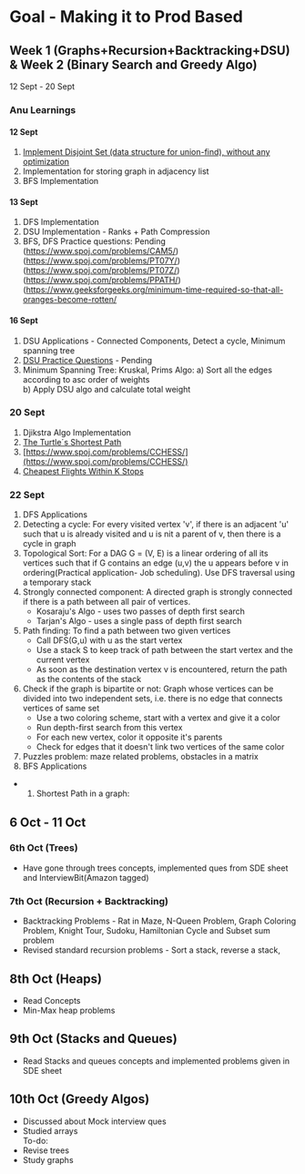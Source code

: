 # Goal - Making it to Prod Based
## Week 1 (Graphs+Recursion+Backtracking+DSU) & Week 2 (Binary Search and Greedy Algo)
12 Sept - 20 Sept
### Anu Learnings

#### 12 Sept
1. [Implement Disjoint Set (data structure for union-find), without any optimization](https://practice.geeksforgeeks.org/problems/disjoint-set-union-find/1)
2. Implementation for storing graph in adjacency list
3. BFS Implementation

#### 13 Sept
1. DFS Implementation
2. DSU Implementation - Ranks + Path Compression
3. BFS, DFS 
Practice questions: Pending</br>
  (https://www.spoj.com/problems/CAM5/)</br>
  (https://www.spoj.com/problems/PT07Y/)</br>
  (https://www.spoj.com/problems/PT07Z/)</br>
  (https://www.spoj.com/problems/PPATH/)</br>
  (https://www.geeksforgeeks.org/minimum-time-required-so-that-all-oranges-become-rotten/</br>

#### 16 Sept
1. DSU Applications - Connected Components, Detect a cycle, Minimum spanning tree
2. [DSU Practice Questions](https://www.hackerearth.com/challenges/competitive/code-monk-disjoint-set-union/problems/) - Pending
3. Minimum Spanning Tree: Kruskal, Prims
  Algo:
  a) Sort all the edges according to asc order of weights</br>
  b) Apply DSU algo and calculate total weight</br>
 
### 20 Sept
1. Djikstra Algo Implementation
2. [The Turtle´s Shortest Path](https://www.spoj.com/problems/TSHPATH/)
3. [https://www.spoj.com/problems/CCHESS/](https://www.spoj.com/problems/CCHESS/)
4. [Cheapest Flights Within K Stops](https://leetcode.com/problems/cheapest-flights-within-k-stops/)

### 22 Sept
1. DFS Applications
  1. Detecting a cycle: For every visited vertex 'v', if there is an adjacent 'u' such that u is already visited and u is nit a parent of v, then there is a cycle in graph
  2. Topological Sort: For a DAG G = (V, E) is a linear ordering of all its vertices such that if G contains an edge (u,v) the u appears before v in ordering(Practical application- Job scheduling). Use DFS traversal using a temporary stack
  3. Strongly connected component: A directed graph is strongly connected if there is a path between all pair of vertices.
      - Kosaraju's Algo - uses two passes of depth first search
      - Tarjan's Algo - uses a single pass of depth first search
  4. Path finding: To find a path between two given vertices
      - Call DFS(G,u) with u as the start vertex
      - Use a stack S to keep track of path between the start vertex and the current vertex
      - As soon as the destination vertex v is encountered, return the path as the contents of the stack
  5. Check if the graph is bipartite or not: Graph whose vertices can be divided into two independent sets, i.e. there is no edge that connects vertices of same set
      - Use a two coloring scheme, start with a vertex and give it a color
      - Run depth-first search from this vertex
      - For each new vertex, color it opposite it's parents
      - Check for edges that it doesn't link two vertices of the same color
  6. Puzzles problem: maze related problems, obstacles in a matrix
2. BFS Applications
  - 1. Shortest Path in a graph: 

## 6 Oct - 11 Oct
### 6th Oct (Trees)
- Have gone through trees concepts, implemented ques from SDE sheet and InterviewBit(Amazon tagged)
### 7th Oct (Recursion + Backtracking)
- Backtracking Problems - Rat in Maze, N-Queen Problem, Graph Coloring Problem, Knight Tour, Sudoku, Hamiltonian Cycle and Subset sum problem
- Revised standard recursion problems - Sort a stack, reverse a stack, 
 
 ## 8th Oct (Heaps)
 - Read Concepts
 - Min-Max heap problems
 
 ## 9th Oct (Stacks and Queues)
 - Read Stacks and queues concepts and implemented problems given in SDE sheet
 
 ## 10th Oct (Greedy Algos)
 - Discussed about Mock interview ques
 - Studied arrays</br>
 To-do:
 - Revise trees
 - Study graphs
